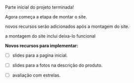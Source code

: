 Parte inicial do projeto terminada!

Agora começa a etapa de montar o site.

novos recursos serão adicionados após a montagem do site.

a montagem do site inclui deixa-lo funcional



**Novos recursos para implementar:**

- [ ] slides para a pagina inicial.

- [ ] slides para a fotos na descrição do produto.

- [ ] avaliação com estrelas.
